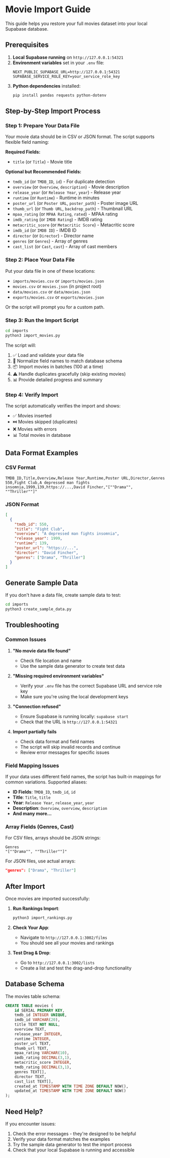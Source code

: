 # Movie Import Guide

This guide helps you restore your full movies dataset into your local Supabase database.

## Prerequisites

1. **Local Supabase running** on `http://127.0.0.1:54321`
2. **Environment variables** set in your `.env` file:
   ```
   NEXT_PUBLIC_SUPABASE_URL=http://127.0.0.1:54321
   SUPABASE_SERVICE_ROLE_KEY=your_service_role_key
   ```
3. **Python dependencies** installed:
   ```bash
   pip install pandas requests python-dotenv
   ```

## Step-by-Step Import Process

### Step 1: Prepare Your Data File

Your movie data should be in CSV or JSON format. The script supports flexible field naming:

**Required Fields:**
- `title` (or `Title`) - Movie title

**Optional but Recommended Fields:**
- `tmdb_id` (or `TMDB_ID`, `id`) - For duplicate detection
- `overview` (or `Overview`, `description`) - Movie description
- `release_year` (or `Release Year`, `year`) - Release year
- `runtime` (or `Runtime`) - Runtime in minutes
- `poster_url` (or `Poster URL`, `poster_path`) - Poster image URL
- `thumb_url` (or `Thumb URL`, `backdrop_path`) - Thumbnail URL
- `mpaa_rating` (or `MPAA Rating`, `rated`) - MPAA rating
- `imdb_rating` (or `IMDB Rating`) - IMDB rating
- `metacritic_score` (or `Metacritic Score`) - Metacritic score
- `imdb_id` (or `IMDB ID`) - IMDB ID
- `director` (or `Director`) - Director name
- `genres` (or `Genres`) - Array of genres
- `cast_list` (or `Cast`, `cast`) - Array of cast members

### Step 2: Place Your Data File

Put your data file in one of these locations:
- `imports/movies.csv` or `imports/movies.json`
- `movies.csv` or `movies.json` (in project root)
- `data/movies.csv` or `data/movies.json`
- `exports/movies.csv` or `exports/movies.json`

Or the script will prompt you for a custom path.

### Step 3: Run the Import Script

```bash
cd imports
python3 import_movies.py
```

The script will:
1. ✅ Load and validate your data file
2. 🔄 Normalize field names to match database schema
3. 📦 Import movies in batches (100 at a time)
4. ⚠️ Handle duplicates gracefully (skip existing movies)
5. 📊 Provide detailed progress and summary

### Step 4: Verify Import

The script automatically verifies the import and shows:
- ✅ Movies inserted
- ⏭️ Movies skipped (duplicates)
- ❌ Movies with errors
- 📊 Total movies in database

## Data Format Examples

### CSV Format
```csv
TMDB_ID,Title,Overview,Release Year,Runtime,Poster URL,Director,Genres
550,Fight Club,A depressed man fights insomnia,1999,139,https://...,David Fincher,"[""Drama"", ""Thriller""]"
```

### JSON Format
```json
[
  {
    "tmdb_id": 550,
    "title": "Fight Club",
    "overview": "A depressed man fights insomnia",
    "release_year": 1999,
    "runtime": 139,
    "poster_url": "https://...",
    "director": "David Fincher",
    "genres": ["Drama", "Thriller"]
  }
]
```

## Generate Sample Data

If you don't have a data file, create sample data to test:

```bash
cd imports
python3 create_sample_data.py
```

## Troubleshooting

### Common Issues

1. **"No movie data file found"**
   - Check file location and name
   - Use the sample data generator to create test data

2. **"Missing required environment variables"**
   - Verify your `.env` file has the correct Supabase URL and service role key
   - Make sure you're using the local development keys

3. **"Connection refused"**
   - Ensure Supabase is running locally: `supabase start`
   - Check that the URL is `http://127.0.0.1:54321`

4. **Import partially fails**
   - Check data format and field names
   - The script will skip invalid records and continue
   - Review error messages for specific issues

### Field Mapping Issues

If your data uses different field names, the script has built-in mappings for common variations. Supported aliases:

- **ID Fields**: `TMDB_ID`, `tmdb_id`, `id`
- **Title**: `Title`, `title`
- **Year**: `Release Year`, `release_year`, `year`
- **Description**: `Overview`, `overview`, `description`
- **And many more...**

### Array Fields (Genres, Cast)

For CSV files, arrays should be JSON strings:
```csv
Genres
"[""Drama"", ""Thriller""]"
```

For JSON files, use actual arrays:
```json
"genres": ["Drama", "Thriller"]
```

## After Import

Once movies are imported successfully:

1. **Run Rankings Import**:
   ```bash
   python3 import_rankings.py
   ```

2. **Check Your App**:
   - Navigate to `http://127.0.0.1:3002/films`
   - You should see all your movies and rankings

3. **Test Drag & Drop**:
   - Go to `http://127.0.0.1:3002/lists`
   - Create a list and test the drag-and-drop functionality

## Database Schema

The movies table schema:
```sql
CREATE TABLE movies (
    id SERIAL PRIMARY KEY,
    tmdb_id INTEGER UNIQUE,
    imdb_id VARCHAR(20),
    title TEXT NOT NULL,
    overview TEXT,
    release_year INTEGER,
    runtime INTEGER,
    poster_url TEXT,
    thumb_url TEXT,
    mpaa_rating VARCHAR(10),
    imdb_rating DECIMAL(3,1),
    metacritic_score INTEGER,
    tmdb_rating DECIMAL(3,1),
    genres TEXT[],
    director TEXT,
    cast_list TEXT[],
    created_at TIMESTAMP WITH TIME ZONE DEFAULT NOW(),
    updated_at TIMESTAMP WITH TIME ZONE DEFAULT NOW()
);
```

## Need Help?

If you encounter issues:

1. Check the error messages - they're designed to be helpful
2. Verify your data format matches the examples
3. Try the sample data generator to test the import process
4. Check that your local Supabase is running and accessible
